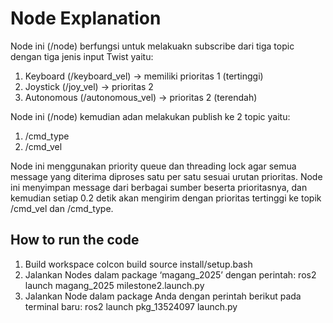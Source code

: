 # Node Explanation
Node ini (/node) berfungsi untuk melakuakn subscribe dari tiga topic dengan tiga jenis input Twist yaitu:

1. Keyboard (/keyboard_vel) -> memiliki prioritas 1 (tertinggi)
2. Joystick (/joy_vel) -> prioritas 2
3. Autonomous (/autonomous_vel) -> prioritas 2 (terendah)

Node ini (/node) kemudian adan melakukan publish ke 2 topic yaitu:
1. /cmd_type 
2. /cmd_vel

Node ini menggunakan priority queue dan threading lock agar semua message yang diterima diproses satu per satu sesuai urutan prioritas. Node ini menyimpan message dari berbagai sumber beserta prioritasnya, dan kemudian setiap 0.2 detik akan mengirim dengan prioritas tertinggi ke topik /cmd_vel dan /cmd_type.

## How to run the code
1. Build workspace
    colcon build
    source install/setup.bash
2. Jalankan Nodes dalam package ‘magang_2025’ dengan perintah:
    ros2 launch magang_2025 milestone2.launch.py
3. Jalankan Node dalam package Anda dengan perintah berikut pada terminal baru:
    ros2 launch pkg_13524097 launch.py
